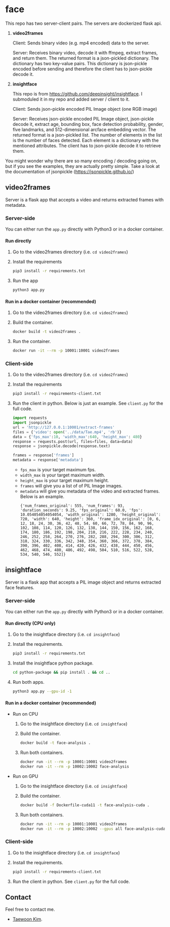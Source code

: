 # face

This repo has two server-client pairs. The servers are dockerized flask api.

1. **video2frames**

    Client: Sends binary video (e.g. mp4 encoded) data to the server.
    
    Server: Receives binary video, decode it with ffmpeg, extract frames, and return them. The returned format is a json-pickled dictionary. The dictionary has two key-value pairs. This dictionary is json-pickle encoded before sending and therefore the client has to json-pickle decode it.

1.  **insightface**

    This repo is from https://github.com/deepinsight/insightface. I submoduled it in my repo and added server / client to it.

    Client: Sends json-pickle encoded PIL Image object (one RGB image)

    Server: Receives json-pickle encoded PIL Image object, json-pickle decode it, extract age, bounding box, face detection probability, gender, five landmarks, and 512-dimensional arcface embedding vector. The returned format is a json-pickled list. The number of elements in the list is the number of faces detected. Each element is a dictionary with the mentioned attributes. The client has to json-pickle decode it to retrieve them.

You might wonder why there are so many encoding / decoding going on, but if you see the examples, they are actually pretty simple. Take a look at the documentation of jsonpickle (https://jsonpickle.github.io/)


## video2frames

Server is a flask app that accepts a video and returns extracted frames with metadata.

### Server-side

You can either run the `app.py` directly with Python3 or in a docker container.

#### Run directly

1. Go to the video2frames directory (i.e. `cd video2frames`) 

1. Install the requirements
    ```bash
    pip3 install -r requirements.txt
    ```

2. Run the app
    ```bash
    python3 app.py
    ```

#### Run in a docker container (recommended)

1. Go to the video2frames directory (i.e. `cd video2frames`) 

2. Build the container.
    ```bash
    docker build -t video2frames .
    ```
3. Run the container.
    ```bash
    docker run -it --rm -p 10001:10001 video2frames 
    ```

### Client-side

1. Go to the video2frames directory (i.e. `cd video2frames`)


1. Install the requirements
    ```bash
    pip3 install -r requirements-client.txt
    ```

1. Run the client in python. Below is just an example. See `client.py` for the full code.
    ```python
    import requests
    import jsonpickle
    url = 'http://127.0.0.1:10001/extract-frames'
    files = {'video': open('../data/Tae.mp4', 'rb')}
    data = {'fps_max':10, 'width_max':640, 'height_max': 480}
    response = requests.post(url, files=files, data=data)
    response = jsonpickle.decode(response.text)

    frames = response['frames']
    metadata = response['metadata']
    ```

   - `fps_max` is your target maximum fps.
   - `width_max` is your target maximum width.
   - `height_max` is your target maximum height.
   - `frames` will give you a list of of PIL Image images.
   - `metadata` will give you metadata of the video and extracted frames. Below is an example.
        ```
        {'num_frames_original': 555, 'num_frames': 93, 'duration_seconds': 9.25, 'fps_original': 60.0, 'fps': 10.054054054054054, 'width_original': 1280, 'height_original': 720, 'width': 640, 'height': 360, 'frame_idx_original': [0, 6, 12, 18, 24, 30, 36, 42, 48, 54, 60, 66, 72, 78, 84, 90, 96, 102, 108, 114, 120, 126, 132, 138, 144, 150, 156, 162, 168, 174, 180, 186, 192, 198, 204, 210, 216, 222, 228, 234, 240, 246, 252, 258, 264, 270, 276, 282, 288, 294, 300, 306, 312, 318, 324, 330, 336, 342, 348, 354, 360, 366, 372, 378, 384, 390, 396, 402, 408, 414, 420, 426, 432, 438, 444, 450, 456, 462, 468, 474, 480, 486, 492, 498, 504, 510, 516, 522, 528, 534, 540, 546, 552]}
        ```

## insightface

Server is a flask app that accepts a PIL image object and returns extracted face features.

### Server-side

You can either run the `app.py` directly with Python3 or in a docker container.

#### Run directly (CPU only)

1. Go to the insightface directory (i.e. `cd insightface`)

1. Install the requirements.
    ```bash
    pip3 install -r requirements.txt
    ```

1. Install the insightface python package.

    ```bash
    cd python-package && pip install . && cd ..
    ```

2. Run both apps.
    ```bash
    python3 app.py --gpu-id -1
    ```

#### Run in a docker container (recommended)

- Run on CPU

  1. Go to the insightface directory (i.e. `cd insightface`)

  2. Build the container.
      ```bash
      docker build -t face-analysis .  
      ```

  3. Run both containers.
      ```bash
      docker run -it --rm -p 10001:10001 video2frames 
      docker run -it --rm -p 10002:10002 face-analysis
      ```

- Run on GPU

  1. Go to the insightface directory (i.e. `cd insightface`)

  2. Build the container.
      ```bash
      docker build -f Dockerfile-cuda11 -t face-analysis-cuda .  
      ```

  3. Run both containers.
      ```bash
      docker run -it --rm -p 10001:10001 video2frames 
      docker run -it --rm -p 10002:10002 --gpus all face-analysis-cuda
      ```

### Client-side

1. Go to the insightface directory (i.e. `cd insightface`)

1. Install the requirements.
    ```bash
    pip3 install -r requirements-client.txt
    ```

2. Run the client in python. See `client.py` for the full code.

## Contact

Feel free to contact me.

* [Taewoon Kim](https://tae898.github.io/).

